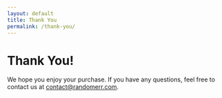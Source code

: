 ```yaml
---
layout: default
title: Thank You
permalink: /thank-you/
---
```


# Thank You!

We hope you enjoy your purchase. If you have any questions, feel free to contact us at [contact@randomerr.com](mailto:contact@randomerr.com).

<script>
  document.addEventListener("DOMContentLoaded", () => {
    const purchasedItems = JSON.parse(localStorage.getItem('purchasedItems'));
    if (purchasedItems && purchasedItems.length > 0) {
      const cartItemsContainer = document.getElementById('cart-items');
      cartItemsContainer.innerHTML = '';
      purchasedItems.forEach(item => {
        const itemDiv = document.createElement('div');
        itemDiv.className = 'purchased-item';
        itemDiv.innerHTML = `
          <h3>${item.name}</h3>
          <p>Price: $${item.price}</p>
          <p>Quantity: ${item.quantity}</p>
        `;
        cartItemsContainer.appendChild(itemDiv);
      });
      document.getElementById('cart-summary').style.display = 'block';
    } else {
      document.getElementById('cart-summary').innerHTML = '<p>No items found.</p>';
    }
  });
</script>
